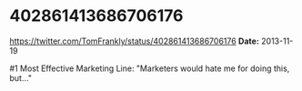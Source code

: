 # 402861413686706176
https://twitter.com/TomFrankly/status/402861413686706176
**Date:** 2013-11-19

#1 Most Effective Marketing Line: "Marketers would hate me for doing this, but..."

